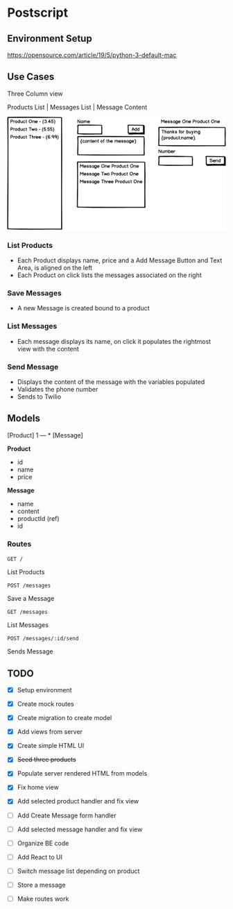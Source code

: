 # Postscript

## Environment Setup

https://opensource.com/article/19/5/python-3-default-mac

## Use Cases

Three Column view

Products List | Messages List | Message Content

![design](mockup.png)

### List Products

- Each Product displays name, price and a Add Message Button and Text Area, is aligned on the left
- Each Product on click lists the messages associated on the right 
  
### Save Messages
- A new Message is created bound to a product

### List Messages
- Each message displays its name, on click it populates the rightmost view with the content

### Send Message
- Displays the content of the message with the variables populated
- Validates the phone number
- Sends to Twilio


## Models

[Product] 1 — * [Message]

**Product**
- id
- name
- price 

**Message**
- name
- content 
- productId (ref)
- id


### Routes

```
GET /
```
List Products
```
POST /messages
```
Save a Message

```
GET /messages
```
List Messages

```http
POST /messages/:id/send
```
Sends Message

## TODO

- [x] Setup environment
- [x] Create mock routes
- [x] Create migration to create model
- [X] Add views from server
- [X] Create simple HTML UI
- [X] ~~Seed three products~~
- [x] Populate server rendered HTML from models
- [x] Fix home view
- [x] Add selected product handler and fix view
- [ ] Add Create Message form handler
- [ ] Add selected message handler and fix view
- [ ] Organize BE code
- [ ] Add React to UI 
- [ ] Switch message list depending on product
- [ ] Store a message
- [ ] Make routes work 

